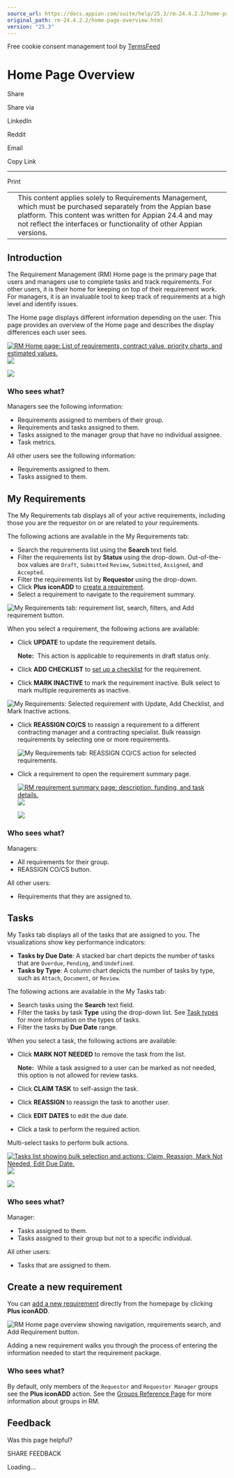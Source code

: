 ```yaml
---
source_url: https://docs.appian.com/suite/help/25.3/rm-24.4.2.2/home-page-overview.html
original_path: rm-24.4.2.2/home-page-overview.html
version: "25.3"
---
```


Free cookie consent management tool by [TermsFeed](https://www.termsfeed.com/)

# Home Page Overview

Share

Share via

LinkedIn

Reddit

Email

Copy Link

* * *

Print

<table><tbody><tr><td><i class="fa fa-check-square-o" aria-hidden="true"></i></td><td>This content applies solely to Requirements Management, which must be purchased separately from the Appian base platform. This content was written for Appian 24.4 and may not reflect the interfaces or functionality of other Appian versions.</td></tr></tbody></table>

## Introduction

The Requirement Management (RM) Home page is the primary page that users and managers use to complete tasks and track requirements. For other users, it is their home for keeping on top of their requirement work. For managers, it is an invaluable tool to keep track of requirements at a high level and identify issues.

The Home page displays different information depending on the user. This page provides an overview of the Home page and describes the display differences each user sees.

[![RM Home page: List of requirements, contract value, priority charts, and estimated values.](images/home_page_introduction.png)![](/suite/help/25.3/images/rn/zoom_magnify_center.png)](#img1112)

[![](images/home_page_introduction.png)](#_)

### Who sees what?

Managers see the following information:

-   Requirements assigned to members of their group.
-   Requirements and tasks assigned to them.
-   Tasks assigned to the manager group that have no individual assignee.
-   Task metrics.

All other users see the following information:

-   Requirements assigned to them.
-   Tasks assigned to them.

## My Requirements

The My Requirements tab displays all of your active requirements, including those you are the requestor on or are related to your requirements.

The following actions are available in the My Requirements tab:

-   Search the requirements list using the **Search** text field.
-   Filter the requirements list by **Status** using the drop-down. Out-of-the-box values are `Draft`, `Submitted` `Review`, `Submitted`, `Assigned`, and `Accepted`.
-   Filter the requirements list by **Requestor** using the drop-down.
-   Click **Plus iconADD** to [create a requirement](creating-new-requirement.html).
-   Select a requirement to navigate to the requirement summary.

![My Requirements tab: requirement list, search, filters, and Add requirement button.](images/my_requirements.png)

When you select a requirement, the following actions are available:

-   Click **UPDATE** to update the requirement details.

    **Note:**  This action is applicable to requirements in draft status only.

-   Click **ADD CHECKLIST** to [set up a checklist](managing-checklists.html#set-up-checklists) for the requirement.
-   Click **MARK INACTIVE** to mark the requirement inactive. Bulk select to mark multiple requirements as inactive.

![My Requirements: Selected requirement with Update, Add Checklist, and Mark Inactive actions.](images/my_requirements_2.png)

-   Click **REASSIGN CO/CS** to reassign a requirement to a different contracting manager and a contracting specialist.
    Bulk reassign requirements by selecting one or more requirements.

    ![My Requirements tab: REASSIGN CO/CS action for selected requirements.](images/my_requirements_3.png)

-   Click a requirement to open the requirement summary page.

    [![RM requirement summary page: description, funding, and task details.](images/my_requirements_4.png)![](/suite/help/25.3/images/rn/zoom_magnify_center.png)](#img1113)

    [![](images/my_requirements_4.png)](#_)

### Who sees what?

Managers:

-   All requirements for their group.
-   REASSIGN CO/CS button.

All other users:

-   Requirements that they are assigned to.

## Tasks

My Tasks tab displays all of the tasks that are assigned to you. The visualizations show key performance indicators:

-   **Tasks by Due Date**: A stacked bar chart depicts the number of tasks that are `Overdue`, `Pending`, and `Undefined`.
-   **Tasks by Type**: A column chart depicts the number of tasks by type, such as `Attach`, `Document`, or `Review`.

The following actions are available in the My Tasks tab:

-   Search tasks using the **Search** text field.
-   Filter the tasks by task **Type** using the drop-down list. See [Task types](configuring-tasks.html#task-types) for more information on the types of tasks.
-   Filter the tasks by **Due Date** range.

When you select a task, the following actions are available:

-   Click **MARK NOT NEEDED** to remove the task from the list.

    **Note:**  While a task assigned to a user can be marked as not needed, this option is not allowed for review tasks.

-   Click **CLAIM TASK** to self-assign the task.
-   Click **REASSIGN** to reassign the task to another user.
-   Click **EDIT DATES** to edit the due date.
-   Click a task to perform the required action.

Multi-select tasks to perform bulk actions.

[![Tasks list showing bulk selection and actions: Claim, Reassign, Mark Not Needed, Edit Due Date.](images/my_tasks.png)![](/suite/help/25.3/images/rn/zoom_magnify_center.png)](#img1114)

[![](images/my_tasks.png)](#_)

### Who sees what?

Manager:

-   Tasks assigned to them.
-   Tasks assigned to their group but not to a specific individual.

All other users:

-   Tasks that are assigned to them.

## Create a new requirement

You can [add a new requirement](creating-new-requirement.html) directly from the homepage by clicking **Plus iconADD**.

![RM Home page overview showing navigation, requirements search, and Add Requirement button.](images/create_a_new_requirement.png)

Adding a new requirement walks you through the process of entering the information needed to start the requirement package.

### Who sees what?

By default, only members of the `Requestor` and `Requestor Manager` groups see the **Plus iconADD** action. See the [Groups Reference Page](groups-reference-page.html) for more information about groups in RM.

## Feedback

Was this page helpful?

SHARE FEEDBACK

Loading...
